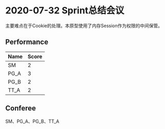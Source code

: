 # 2020-07-32 Sprint总结会议

主要难点在于Cookie的处理。本原型使用了内存Session作为权限的中间保管。

## Performance

 Name | Score |
 ---- | ----- |
 SM   | 2     |
 PG_A | 3     |
 PG_B | 2     |
 TT_A | 2     |

## Conferee

SM、PG_A、PG_B、TT_A